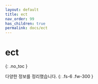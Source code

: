 ```yaml
---
layout: default
title: ect
nav_order: 99
has_children: true
permalink: docs/ect
---
```


# ect
{: .no_toc }

다양한 정보를 정리했습니다.
{: .fs-6 .fw-300 }
